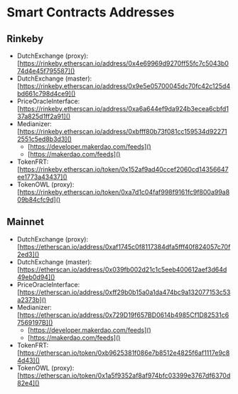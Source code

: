 # Smart Contracts Addresses

## Rinkeby
  * DutchExchange (proxy): [https://rinkeby.etherscan.io/address/0x4e69969d9270ff55fc7c5043b074d4e45f795587]()
  * DutchExchange (master): [https://rinkeby.etherscan.io/address/0x9e5e05700045dc70fc42c125d4bd661c798d4ce9]()
  * PriceOracleInterface: [https://rinkeby.etherscan.io/address/0xa6a644ef9da924b3ecea6cbfd137a825d1ff2a91]()
  * Medianizer: [https://rinkeby.etherscan.io/address/0xbfff80b73f081cc159534d922712551c5ed8b3d3]()
    * [https://developer.makerdao.com/feeds]()
    * [https://makerdao.com/feeds]()
  * TokenFRT: [https://rinkeby.etherscan.io/token/0x152af9ad40ccef2060cd14356647ee1773a43437]()
  * TokenOWL (proxy): [https://rinkeby.etherscan.io/token/0xa7d1c04faf998f9161fc9f800a99a809b84cfc9d]()


## Mainnet
  * DutchExchange (proxy): [https://etherscan.io/address/0xaf1745c0f8117384dfa5fff40f824057c70f2ed3]()
  * DutchExchange (master): [https://etherscan.io/address/0x039fb002d21c1c5eeb400612aef3d64d49eb0d94]()
  * PriceOracleInterface: [https://etherscan.io/address/0xff29b0b15a0a1da474bc9a132077153c53a2373b]()
  * Medianizer: [https://etherscan.io/address/0x729D19f657BD0614b4985Cf1D82531c67569197B]()
    * [https://developer.makerdao.com/feeds]()
    * [https://makerdao.com/feeds]()
  * TokenFRT: [https://etherscan.io/token/0xb9625381f086e7b8512e4825f6af1117e9c84d43]()
  * TokenOWL (proxy): [https://etherscan.io/token/0x1a5f9352af8af974bfc03399e3767df6370d82e4]()

